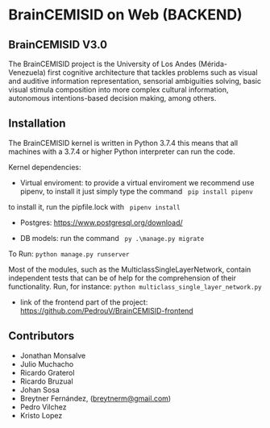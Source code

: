 # BrainCEMISID on Web (BACKEND)

## BrainCEMISID V3.0
The BrainCEMISID project is the University of Los Andes (Mérida-Venezuela) first cognitive architecture that tackles problems such as visual and auditive
 information representation, sensorial ambiguities solving, basic visual stimula composition into more complex cultural
 information, autonomous intentions-based decision making, among others.

## Installation

The BrainCEMISID kernel is written in Python 3.7.4 this means that all machines with a 3.7.4 or higher Python interpreter can run the code.

Kernel dependencies:

* Virtual enviroment: to provide a virtual enviroment we recommend use pipenv, to install it just simply type the command ``` pip install pipenv```


to install it, run the pipfile.lock with ``` pipenv install```

* Postgres:
https://www.postgresql.org/download/

* DB models: run the command ``` py .\manage.py migrate```


To Run:
```python manage.py runserver```

Most of the modules, such as the MulticlassSingleLayerNetwork, contain independent tests that can be of help for the
comprehension of their functionality. Run, for instance:
 ```python multiclass_single_layer_network.py```

* link of the frontend part of the project:
https://github.com/PedrouV/BrainCEMISID-frontend


## Contributors

* Jonathan Monsalve
* Julio Muchacho
* Ricardo Graterol
* Ricardo Bruzual
* Johan Sosa
* Breytner Fernández, (breytnerm@gmail.com)
* Pedro Vilchez
* Kristo Lopez